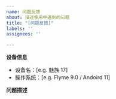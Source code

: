 ```yaml
---
name: 问题反馈
about: 描述使用中遇到的问题
title: "[问题反馈]"
labels: ''
assignees: ''

---
```


**设备信息**
- 设备名：[e.g. 魅族 17]
- 操作系统：[e.g. Flyme 9.0 / Andoird 11]

**问题描述**
